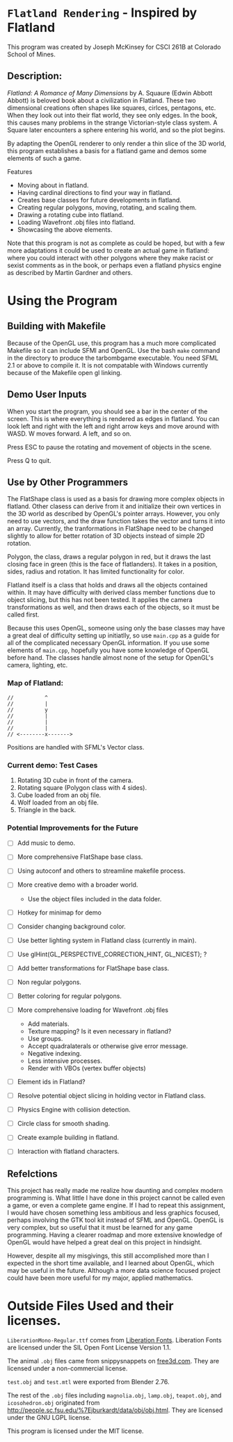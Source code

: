 # `Flatland Rendering` - Inspired by Flatland

This program was created by Joseph McKinsey for CSCI 261B at Colorado School of Mines.

## Description:

*Flatland: A Romance of Many Dimensions* by A. Squaure (Edwin Abbott Abbott) is
beloved book about a civilization in Flatland. These two dimensional creations
often shapes like squares, cirlces, pentagons, etc. When they look out into their
flat world, they see only edges. In the book, this causes many problems in the
strange Victorian-style class system. A Square later encounters a sphere entering
his world, and so the plot begins.

By adapting the OpenGL renderer to only render a thin slice of the 3D world, this
program establishes a basis for a flatland game and demos some elements of such a
game.

Features
* Moving about in flatland.
* Having cardinal directions to find your way in flatland.
* Creates base classes for future developments in flatland.
* Creating regular polygons, moving, rotating, and scaling them.
* Drawing a rotating cube into flatland.
* Loading Wavefront .obj files into flatland.
* Showcasing the above elements.

Note that this program is not as complete as could be hoped, but with a few more adaptations
it could be used to create an actual game in flatland: where you could interact with other
polygons where they make racist or sexist comments as in the book, or perhaps even
a flatland physics engine as described by Martin Gardner and others.

# Using the Program

## Building with Makefile
Because of the OpenGL use, this program has a much more complicated Makefile so it
can include SFMl and OpenGL. Use the bash `make` command in the directory to produce
the tarbombgame executable. You need SFML 2.1 or above to compile it. It is not
compatable with Windows currently because of the Makefile open gl linking.

## Demo User Inputs
When you start the program, you should see a bar in the center of the screen. This
is where everything is rendered as edges in flatland. You can look left and right
with the left and right arrow keys and move around with WASD. W moves forward. A left, and so on.

Press ESC to pause the rotating and movement of objects in the scene.

Press Q to quit.

## Use by Other Programmers
The FlatShape class is used as a basis for drawing more complex objects in flatland.
Other clasess can derive from it and initialize their own vertices in the 3D world
as described by OpenGL's pointer arrays. However, you only need to use vectors, and
the draw function takes the vector and turns it into an array. Currently, the
tranformations in FlatShape need to be changed slightly to allow for better rotation
of 3D objects instead of simple 2D rotation.

Polygon, the class, draws a regular polygon in red, but it draws the last closing
face in green (this is the face of flatlanders). It takes in a position,
sides, radius and rotation. It has limited functionality for color.

Flatland itself is a class that holds and draws all the objects contained within.
It may have difficulty with derived class member functions due to object slicing,
but this has not been tested. It applies the camera transformations as well, and then
draws each of the objects, so it must be called first.

Because this uses OpenGL, someone using only the base classes may have a great deal
of difficulty setting up initiatlly, so use `main.cpp` as a guide for all of the
complicated necessary OpenGL information. If you use some elements of `main.cpp`,
hopefully you have some knowledge of OpenGL before hand. The classes handle almost
none of the setup for OpenGL's camera, lighting, etc.

### Map of Flatland:
    //          ^
    //          |
    //          y
    //          |
    //          |
    //          |
    // <--------x------->

Positions are handled with SFML's Vector class.

### Current demo: Test Cases

1. Rotating 3D cube in front of the camera.
1. Rotating square (Polygon class with 4 sides).
1. Cube loaded from an obj file.
1. Wolf loaded from an obj file.
1. Triangle in the back.

### Potential Improvements for the Future 
- [ ] Add music to demo.
- [ ] More comprehensive FlatShape base class.
- [ ] Using autoconf and others to streamline makefile process.
- [ ] More creative demo with a broader world.
    * Use the object files included in the data folder.
- [ ] Hotkey for minimap for demo
- [ ] Consider changing background color.
- [ ] Use better lighting system in Flatland class (currently in main).
- [ ] Use glHint(GL_PERSPECTIVE_CORRECTION_HINT, GL_NICEST); ?
- [ ] Add better transformations for FlatShape base class.
- [ ] Non regular polygons.
- [ ] Better coloring for regular polygons.
- [ ] More comprehensive loading for Wavefront .obj files
   * Add materials.
   * Texture mapping? Is it even necessary in flatland?
   * Use groups.
   * Accept quadralaterals or otherwise give error message.
   * Negative indexing.
   * Less intensive processes.
   * Render with VBOs (vertex buffer objects)
- [ ] Element ids in Flatland?
- [ ] Resolve potential object slicing in holding vector in Flatland class.
- [ ] Physics Engine with collision detection.
- [ ] Circle class for smooth shading.
- [ ] Create example building in flatland.
- [ ] Interaction with flatland characters.


## Refelctions

This project has really made me realize how daunting and complex modern
programming is. What little I have done in this project cannot be called
even a game, or even a complete game engine. If I had to repeat this assignment,
I would have chosen something less ambitious and less graphics focused,
perhaps involving the GTK tool kit instead of SFML and OpenGL. OpenGL is
very complex, but so useful that it must be learned for any game programming.
Having a clearer roadmap and more extensive knowledge of OpenGL would have
helped a great deal on this project in hindsight.

However, despite all my misgivings, this still accomplished more than I
expected in the short time available, and I learned about OpenGL, which
may be useful in the future. Although a more data science focused project
could have been more useful for my major, applied mathematics.

# Outside Files Used and their licenses.

`LiberationMono-Regular.ttf` comes from [Liberation Fonts](https://pagure.io/liberation-fonts/).
Liberation Fonts are licensed under the SIL Open Font License Version 1.1.

The animal `.obj` files came from snippysnappets on [free3d.com](https://free3d.com/user/snippysnappets).
They are licensed under a non-commercial license.

`test.obj` and `test.mtl` were exported from Blender 2.76.

The rest of the `.obj` files including `magnolia.obj`, `lamp.obj`, `teapot.obj`, and `icosohedron.obj`
originated from http://people.sc.fsu.edu/%7Ejburkardt/data/obj/obj.html.
They are licensed under the GNU LGPL license.

This program is licensed under the MIT license.
